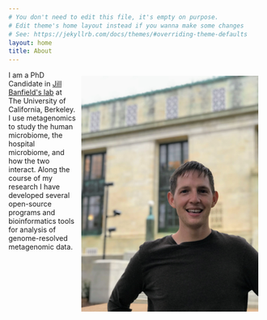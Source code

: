 ```yaml
---
# You don't need to edit this file, it's empty on purpose.
# Edit theme's home layout instead if you wanna make some changes
# See: https://jekyllrb.com/docs/themes/#overriding-theme-defaults
layout: home
title: About
---
```


<img src="/images/IMG_3142.jpg" alt="Drawing" style="width: 350px; float: right;margin-right: 10px;margin-top: 10px;margin-left: 10px; margin-bottom: 10px;"/>

I am a PhD Candidate in [Jill Banfield's lab](http://nanogeoscience.berkeley.edu/) at The University of California, Berkeley. I use metagenomics to study the human microbiome, the hospital microbiome, and how the two interact. Along the course of my research I have developed several open-source programs and bioinformatics tools for analysis of genome-resolved metagenomic data.
